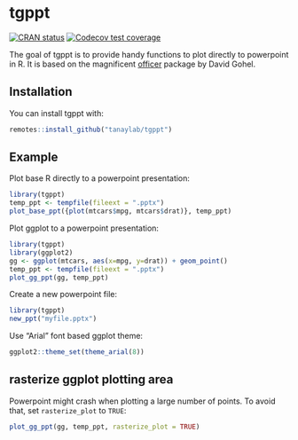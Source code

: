 
<!-- README.md is generated from README.Rmd. Please edit that file -->

# tgppt

<!-- badges: start -->

[![CRAN
status](https://www.r-pkg.org/badges/version/tgppt)](https://CRAN.R-project.org/package=tgppt)
[![Codecov test
coverage](https://codecov.io/gh/tanaylab/tgppt/branch/master/graph/badge.svg)](https://app.codecov.io/gh/tanaylab/tgppt?branch=master)
<!-- badges: end -->

The goal of tgppt is to provide handy functions to plot directly to
powerpoint in R. It is based on the magnificent
[officer](https://davidgohel.github.io/officer/) package by David Gohel.

## Installation

You can install tgppt with:

``` r
remotes::install_github("tanaylab/tgppt")
```

## Example

Plot base R directly to a powerpoint presentation:

``` r
library(tgppt)
temp_ppt <- tempfile(fileext = ".pptx")
plot_base_ppt({plot(mtcars$mpg, mtcars$drat)}, temp_ppt)
```

Plot ggplot to a powerpoint presentation:

``` r
library(tgppt)
library(ggplot2)
gg <- ggplot(mtcars, aes(x=mpg, y=drat)) + geom_point()
temp_ppt <- tempfile(fileext = ".pptx")
plot_gg_ppt(gg, temp_ppt)
```

Create a new powerpoint file:

``` r
library(tgppt)
new_ppt("myfile.pptx")
```

Use “Arial” font based ggplot theme:

``` r
ggplot2::theme_set(theme_arial(8))
```

## rasterize ggplot plotting area

Powerpoint might crash when plotting a large number of points. To avoid
that, set `rasterize_plot` to `TRUE`:

``` r
plot_gg_ppt(gg, temp_ppt, rasterize_plot = TRUE)
```

